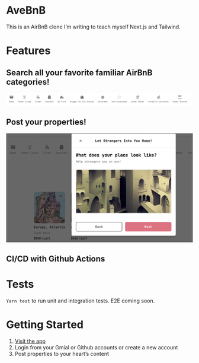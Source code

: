 # AveBnB

This is an AirBnB clone I’m writing to teach myself Next.js and Tailwind.

# Features

## Search all your favorite familiar AirBnB categories!
![categories](./readme_images/AveBnB_categories.png)

## Post your properties!
![post](./readme_images//upload_place.png)

## CI/CD with Github Actions

# Tests

`Yarn test` to run unit and integration tests. E2E coming soon.

# Getting Started

1. [Visit the app]( https://avebnb.vercel.app/)
1. Login from your Gmial or Github accounts or create a new account
1. Post properties to your heart’s content
